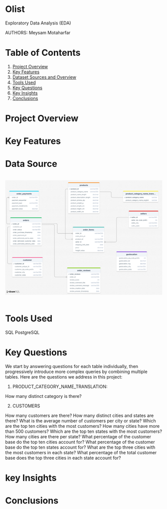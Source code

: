 Olist
================================================

Exploratory Data Analysis (EDA)

AUTHORS: Meysam Motaharfar 

# Table of Contents
1. [Project Overview](#Project-Overview)
2. [Key Features](#Key-Features)
3. [Dataset Sources and Overview](#Dataset-Source-And-Overview)
4. [Tools Used](#Tools-Used)
5. [Key Questions](#Key-Questions)
6. [Key Insights](#Key-Insights)
7. [Conclusions](#Conclusions)

# Project Overview

# Key Features

# Data Source 

</br>
<div style="text-align: center;">
    <img width="1000" alt="Metrics" src="Data Base Diagram.png"> <!-- Increased width -->
</div>
</br>

# Tools Used

SQL
PostgreSQL

# Key Questions

We start by answering questions for each table individually, then progressively introduce more complex queries by combining multiple tables. Here are the questions we address in this project:

1) PRODUCT_CATEGORY_NAME_TRANSLATION:
   
How many distinct category is there?

2) CUSTOMERS

How many customers are there?
How many distinct cities and states are there?
What is the average number of customers per city or state?
Which are the top ten cities with the most customers?
How many cities have more than 500 customers?
Which are the top ten states with the most customers?
How many cities are there per state?
What percentage of the customer base do the top ten cities account for?
What percentage of the customer base do the top ten states account for?
What are the top three cities with the most customers in each state?
What percentage of the total customer base does the top three cities in each state account for?

# key Insights

# Conclusions
